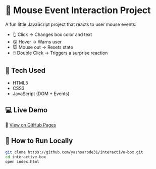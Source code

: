 # 🎯 Mouse Event Interaction Project

A fun little JavaScript project that reacts to user mouse events:
- 👆 Click → Changes box color and text
- 😲 Hover → Warns user
- 🐭 Mouse out → Resets state
- 🖱️ Double Click → Triggers a surprise reaction
  
## 🔧 Tech Used
- HTML5
- CSS3
- JavaScript (DOM + Events)

## 💻 Live Demo  
🔗 [View on GitHub Pages](https://yashsarode31.github.io/Mouse-Events/)

## 📂 How to Run Locally
```bash
git clone https://github.com/yashsarode31/interactive-box.git
cd interactive-box
open index.html

